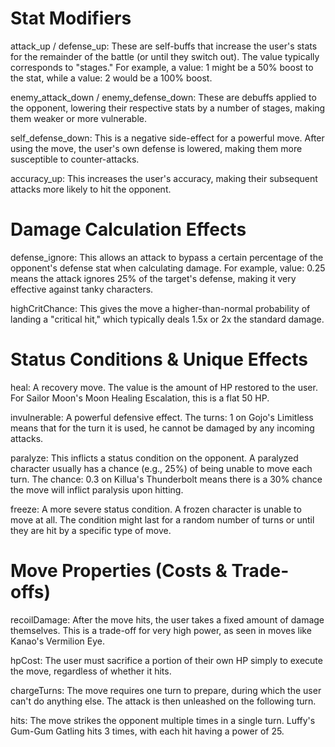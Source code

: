 # Stat Modifiers

attack_up / defense_up: These are self-buffs that increase the user's stats for the remainder of the battle (or until they switch out). The value typically corresponds to "stages." For example, a value: 1 might be a 50% boost to the stat, while a value: 2 would be a 100% boost.

enemy_attack_down / enemy_defense_down: These are debuffs applied to the opponent, lowering their respective stats by a number of stages, making them weaker or more vulnerable.

self_defense_down: This is a negative side-effect for a powerful move. After using the move, the user's own defense is lowered, making them more susceptible to counter-attacks.

accuracy_up: This increases the user's accuracy, making their subsequent attacks more likely to hit the opponent.

# Damage Calculation Effects

defense_ignore: This allows an attack to bypass a certain percentage of the opponent's defense stat when calculating damage. For example, value: 0.25 means the attack ignores 25% of the target's defense, making it very effective against tanky characters.

highCritChance: This gives the move a higher-than-normal probability of landing a "critical hit," which typically deals 1.5x or 2x the standard damage.

# Status Conditions & Unique Effects

heal: A recovery move. The value is the amount of HP restored to the user. For Sailor Moon's Moon Healing Escalation, this is a flat 50 HP.

invulnerable: A powerful defensive effect. The turns: 1 on Gojo's Limitless means that for the turn it is used, he cannot be damaged by any incoming attacks.

paralyze: This inflicts a status condition on the opponent. A paralyzed character usually has a chance (e.g., 25%) of being unable to move each turn. The chance: 0.3 on Killua's Thunderbolt means there is a 30% chance the move will inflict paralysis upon hitting.

freeze: A more severe status condition. A frozen character is unable to move at all. The condition might last for a random number of turns or until they are hit by a specific type of move.

# Move Properties (Costs & Trade-offs)

recoilDamage: After the move hits, the user takes a fixed amount of damage themselves. This is a trade-off for very high power, as seen in moves like Kanao's Vermilion Eye.

hpCost: The user must sacrifice a portion of their own HP simply to execute the move, regardless of whether it hits.

chargeTurns: The move requires one turn to prepare, during which the user can't do anything else. The attack is then unleashed on the following turn.

hits: The move strikes the opponent multiple times in a single turn. Luffy's Gum-Gum Gatling hits 3 times, with each hit having a power of 25.
